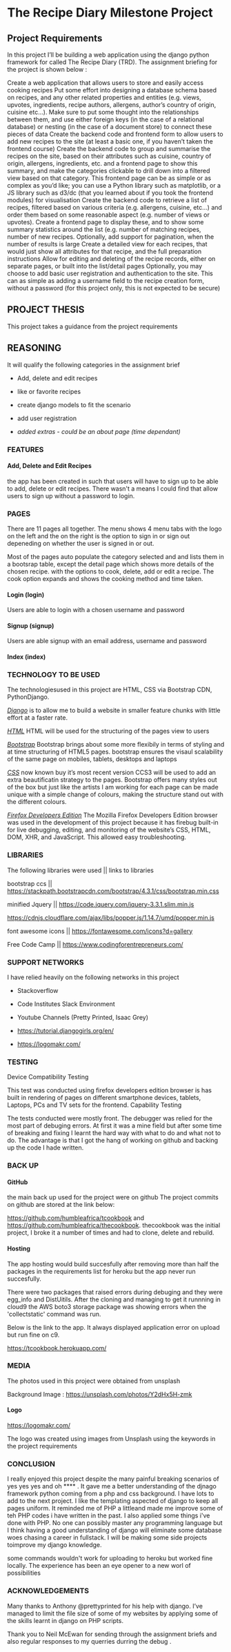 
# The Recipe Diary Milestone Project

## Project Requirements

In this project I’ll be building a web application using the django python framework for called The Recipe Diary (TRD). The assignment briefing for the project is shown below :

Create a web application that allows users to store and easily access cooking recipes
Put some effort into designing a database schema based on recipes, and any other related properties and entities (e.g. views, upvotes, ingredients, recipe authors, allergens, author’s country of origin, cuisine etc…). Make sure to put some thought into the relationships between them, and use either foreign keys (in the case of a relational database) or nesting (in the case of a document store) to connect these pieces of data
Create the backend code and frontend form to allow users to add new recipes to the site (at least a basic one, if you haven’t taken the frontend course)
Create the backend code to group and summarise the recipes on the site, based on their attributes such as cuisine, country of origin, allergens, ingredients, etc. and a frontend page to show this summary, and make the categories clickable to drill down into a filtered view based on that category. This frontend page can be as simple or as complex as you’d like; you can use a Python library such as matplotlib, or a JS library such as d3/dc (that you learned about if you took the frontend modules) for visualisation
Create the backend code to retrieve a list of recipes, filtered based on various criteria (e.g. allergens, cuisine, etc…) and order them based on some reasonable aspect (e.g. number of views or upvotes). Create a frontend page to display these, and to show some summary statistics around the list (e.g. number of matching recipes, number of new recipes. Optionally, add support for pagination, when the number of results is large
Create a detailed view for each recipes, that would just show all attributes for that recipe, and the full preparation instructions
Allow for editing and deleting of the recipe records, either on separate pages, or built into the list/detail pages
Optionally, you may choose to add basic user registration and authentication to the site. This can as simple as adding a username field to the recipe creation form, without a password (for this project only, this is not expected to be secure)

## PROJECT THESIS

This project takes a guidance from the project requirements 

## REASONING

It will qualify the following categories in the assignment brief

- Add, delete and edit recipes
- like or favorite recipes
- create django models to fit the scenario
- add user registration

- *added extras - could be an about page (time dependant)*

### FEATURES

#### Add, Delete and Edit Recipes

the app has been created in such that users will have to sign up to be able to add, delete or edit recipes. There wasn't a means I could find that allow users to sign up without a password to login.


### PAGES

There are 11 pages all together. The menu shows 4 menu tabs with the logo on the left and the on the right is the option to sign in or sign out depeneding on whether the user is signed in or out.

Most of the pages auto populate the category selected and and lists them in a bootsrap table, except the detail page which shows more details of the chosen recipe. with the options to cook, delete, add or edit a recipe. The cook option expands and 
shows the cooking method and time taken.

#### Login (login)

Users are able to login with a chosen username and password

#### Signup (signup)

Users are able signup with an email address, username and password


#### Index (index)


### TECHNOLOGY TO BE USED

The technologiesused in this project are HTML, CSS via Bootstrap CDN, PythonDjango.

<a href="https://www.djangoproject.com/">*Django*</a> is to allow me to build a website in smaller feature chunks with little effort at a faster rate.

<a href="https://www.w3.org/html/">*HTML*</a> HTML will be used for the structuring of the pages view to users

<a href="https://getbootstrap.com/">*Bootstrap*</a> Bootstrap brings about some more flexibily in terms of styling and at time structuring of HTML5 pages. bootstrap ensures the visaul scalability of the same page on mobiles, tablets, desktops and laptops

<a href="https://www.w3.org/Style/CSS/Overview.en.html">*CSS*</a> now known buy it’s most recent version CCS3 will be used to add an extra beautificatin strategy to the pages. Bootstrap offers many styles out of the box but just like the artists I am working for each page can be made unique with a simple change of colours, making the structure stand out with the different colours.

<a href="https://www.mozilla.org/en-GB/firefox/developer/">*Firefox Developers Edition*</a>  The Mozilla Firefox Developers Edition browser was used in the development of this project because it has firebug built-in for live debugging, editing, and monitoring of the website’s CSS, HTML, DOM, XHR, and JavaScript. This allowed easy troubleshooting.

### LIBRARIES

The following libraries were used || links to libraries

bootstrap ccs || https://stackpath.bootstrapcdn.com/bootstrap/4.3.1/css/bootstrap.min.css

minified Jquery || https://code.jquery.com/jquery-3.3.1.slim.min.js

https://cdnjs.cloudflare.com/ajax/libs/popper.js/1.14.7/umd/popper.min.js

font awesome icons || https://fontawesome.com/icons?d=gallery

Free Code Camp || https://www.codingforentrepreneurs.com/

### SUPPORT NETWORKS

I have relied heavily on the following networks in this project

- Stackoverflow

- Code Institutes Slack Environment

- Youtube Channels (Pretty Printed, Isaac Grey)

- https://tutorial.djangogirls.org/en/

- https://logomakr.com/

### TESTING

Device Compatibility Testing

This test was conducted using firefox developers edition browser is has built in rendering of pages on different smartphone devices, tablets, Laptops, PCs and TV sets for the frontend.
Capability Testing

The tests conducted were mostly front. The debugger was relied for the most part of debuging errors. At first it was a mine field but after some time of breaking and fixing I learnt the hard way with what to do and what not to do.
The advantage is that I got the hang of working on github and backing up the code I hade written.

### BACK UP

#### GitHub

the main back up used for the project were on github The project commits on github are stored at the link below:

https://github.com/humbleafrica/tcookbook and https://github.com/humbleafrica/thecookbook. thecookbook was the initial project, I broke it a number of times and had to clone, delete and rebuild.

#### Hosting

The app hosting would build succesfully after removing more than half the packages in the requirements list for heroku but the app never run succesfully.

There were two packages that raised errors during debuging and they were egg_info and DistUitils. After the cloning and managing to get it runnning in cloud9 the AWS boto3 storage package was showing errors when the 'collectstatic' command was run.

Below is the link to the app. It always displayed application error on upload but run fine on c9.

https://tcookbook.herokuapp.com/


### MEDIA

The photos used in this project were obtained from unsplash

Background Image : https://unsplash.com/photos/Y2dHx5H-zmk

#### Logo

https://logomakr.com/

The logo was created using  images from Unsplash using the keywords in the project requirements

### CONCLUSION

I really enjoyed this project despite the many painful breaking scenarios of yes yes yes and oh **** . It gave me a better understanding of the djnago framework python coming from a php and css background. I have lots to add to the next project. I like the templating aspected of django to keep all pages uniform. It reminded me of PHP a littleand made me improve some
of teh PHP codes i have written in the past. I also applied some things i've done with PHP. No one can possibly master any programming language but I think having a good understanding of django will eliminate some database woes chasing a career in fullstack. 
I will be making some side projects toimprove my django knowledge.

some commands wouldn't work for uploading to heroku but worked fine locally. The experience has been an eye opener to a new worl of possibilities


### ACKNOWLEDGEMENTS

Many thanks to Anthony @prettyprinted for his help with django. I’ve managed to limit the file size of some of my websites by applying some of the skills learnt in django on  PHP scripts.

Thank you to Neil McEwan for sending through the assignment briefs and also regular responses to my querries durring the debug .
